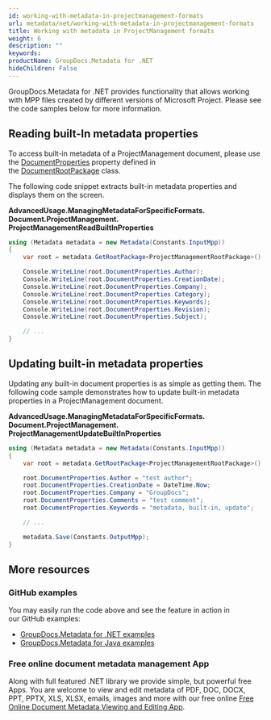 ```yaml
---
id: working-with-metadata-in-projectmanagement-formats
url: metadata/net/working-with-metadata-in-projectmanagement-formats
title: Working with metadata in ProjectManagement formats
weight: 6
description: ""
keywords: 
productName: GroupDocs.Metadata for .NET
hideChildren: False
---
```

GroupDocs.Metadata for .NET provides functionality that allows working with MPP files created by different versions of Microsoft Project. Please see the code samples below for more information.

## Reading built-In metadata properties

To access built-in metadata of a ProjectManagement document, please use the [DocumentProperties](https://apireference.groupdocs.com/net/metadata/groupdocs.metadata.formats.document.documentrootpackage/1/properties/documentproperties) property defined in the [DocumentRootPackage](https://apireference.groupdocs.com/net/metadata/groupdocs.metadata.formats.document.documentrootpackage/1) class.

The following code snippet extracts built-in metadata properties and displays them on the screen.

**AdvancedUsage.ManagingMetadataForSpecificFormats.<WBR>Document.ProjectManagement.<WBR>ProjectManagementReadBuiltInProperties**

```csharp
using (Metadata metadata = new Metadata(Constants.InputMpp))
{
	var root = metadata.GetRootPackage<ProjectManagementRootPackage>();

	Console.WriteLine(root.DocumentProperties.Author);
	Console.WriteLine(root.DocumentProperties.CreationDate);
	Console.WriteLine(root.DocumentProperties.Company);
	Console.WriteLine(root.DocumentProperties.Category);
	Console.WriteLine(root.DocumentProperties.Keywords);
	Console.WriteLine(root.DocumentProperties.Revision);
	Console.WriteLine(root.DocumentProperties.Subject);

	// ... 
}
```

## Updating built-in metadata properties

Updating any built-in document properties is as simple as getting them. The following code sample demonstrates how to update built-in metadata properties in a ProjectManagement document.

**AdvancedUsage.ManagingMetadataForSpecificFormats.<WBR>Document.ProjectManagement.<WBR>ProjectManagementUpdateBuiltInProperties**

```csharp
using (Metadata metadata = new Metadata(Constants.InputMpp))
{
	var root = metadata.GetRootPackage<ProjectManagementRootPackage>();

	root.DocumentProperties.Author = "test author";
	root.DocumentProperties.CreationDate = DateTime.Now;
	root.DocumentProperties.Company = "GroupDocs";
	root.DocumentProperties.Comments = "test comment";
	root.DocumentProperties.Keywords = "metadata, built-in, update";

	// ... 

	metadata.Save(Constants.OutputMpp);
}
```

## More resources
### GitHub examples
You may easily run the code above and see the feature in action in our GitHub examples:
*   [GroupDocs.Metadata for .NET examples](https://github.com/groupdocs-metadata/GroupDocs.Metadata-for-.NET)    
*   [GroupDocs.Metadata for Java examples](https://github.com/groupdocs-metadata/GroupDocs.Metadata-for-Java)    

### Free online document metadata management App
Along with full featured .NET library we provide simple, but powerful free Apps.
You are welcome to view and edit metadata of PDF, DOC, DOCX, PPT, PPTX, XLS, XLSX, emails, images and more with our free online [Free Online Document Metadata Viewing and Editing App](https://products.groupdocs.app/metadata).